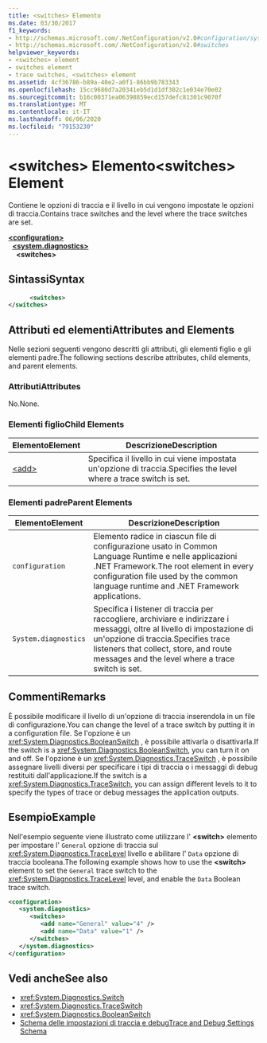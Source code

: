 ```yaml
---
title: <switches> Elemento
ms.date: 03/30/2017
f1_keywords:
- http://schemas.microsoft.com/.NetConfiguration/v2.0#configuration/system.diagnostics/switches
- http://schemas.microsoft.com/.NetConfiguration/v2.0#switches
helpviewer_keywords:
- <switches> element
- switches element
- trace switches, <switches> element
ms.assetid: 4cf36786-b89a-40e2-a0f1-86bb9b783343
ms.openlocfilehash: 15cc9680d7a20341eb5d1d1df302c1e034e70e02
ms.sourcegitcommit: b16c00371ea06398859ecd157defc81301c9070f
ms.translationtype: MT
ms.contentlocale: it-IT
ms.lasthandoff: 06/06/2020
ms.locfileid: "79153230"
---
```

# <a name="switches-element"></a><span data-ttu-id="f6d60-102">\<switches> Elemento</span><span class="sxs-lookup"><span data-stu-id="f6d60-102">\<switches> Element</span></span>
<span data-ttu-id="f6d60-103">Contiene le opzioni di traccia e il livello in cui vengono impostate le opzioni di traccia.</span><span class="sxs-lookup"><span data-stu-id="f6d60-103">Contains trace switches and the level where the trace switches are set.</span></span>  

[**\<configuration>**](../configuration-element.md)\
&nbsp;&nbsp;[**\<system.diagnostics>**](system-diagnostics-element.md)\
&nbsp;&nbsp;&nbsp;&nbsp;**\<switches>**

## <a name="syntax"></a><span data-ttu-id="f6d60-104">Sintassi</span><span class="sxs-lookup"><span data-stu-id="f6d60-104">Syntax</span></span>  
  
```xml  
      <switches>
</switches>  
```  
  
## <a name="attributes-and-elements"></a><span data-ttu-id="f6d60-105">Attributi ed elementi</span><span class="sxs-lookup"><span data-stu-id="f6d60-105">Attributes and Elements</span></span>  
 <span data-ttu-id="f6d60-106">Nelle sezioni seguenti vengono descritti gli attributi, gli elementi figlio e gli elementi padre.</span><span class="sxs-lookup"><span data-stu-id="f6d60-106">The following sections describe attributes, child elements, and parent elements.</span></span>  
  
### <a name="attributes"></a><span data-ttu-id="f6d60-107">Attributi</span><span class="sxs-lookup"><span data-stu-id="f6d60-107">Attributes</span></span>  
 <span data-ttu-id="f6d60-108">No.</span><span class="sxs-lookup"><span data-stu-id="f6d60-108">None.</span></span>  
  
### <a name="child-elements"></a><span data-ttu-id="f6d60-109">Elementi figlio</span><span class="sxs-lookup"><span data-stu-id="f6d60-109">Child Elements</span></span>  
  
|<span data-ttu-id="f6d60-110">Elemento</span><span class="sxs-lookup"><span data-stu-id="f6d60-110">Element</span></span>|<span data-ttu-id="f6d60-111">Descrizione</span><span class="sxs-lookup"><span data-stu-id="f6d60-111">Description</span></span>|  
|-------------|-----------------|  
|[\<add>](add-element-for-switches.md)|<span data-ttu-id="f6d60-112">Specifica il livello in cui viene impostata un'opzione di traccia.</span><span class="sxs-lookup"><span data-stu-id="f6d60-112">Specifies the level where a trace switch is set.</span></span>|  
  
### <a name="parent-elements"></a><span data-ttu-id="f6d60-113">Elementi padre</span><span class="sxs-lookup"><span data-stu-id="f6d60-113">Parent Elements</span></span>  
  
|<span data-ttu-id="f6d60-114">Elemento</span><span class="sxs-lookup"><span data-stu-id="f6d60-114">Element</span></span>|<span data-ttu-id="f6d60-115">Descrizione</span><span class="sxs-lookup"><span data-stu-id="f6d60-115">Description</span></span>|  
|-------------|-----------------|  
|`configuration`|<span data-ttu-id="f6d60-116">Elemento radice in ciascun file di configurazione usato in Common Language Runtime e nelle applicazioni .NET Framework.</span><span class="sxs-lookup"><span data-stu-id="f6d60-116">The root element in every configuration file used by the common language runtime and .NET Framework applications.</span></span>|  
|`System.diagnostics`|<span data-ttu-id="f6d60-117">Specifica i listener di traccia per raccogliere, archiviare e indirizzare i messaggi, oltre al livello di impostazione di un'opzione di traccia.</span><span class="sxs-lookup"><span data-stu-id="f6d60-117">Specifies trace listeners that collect, store, and route messages and the level where a trace switch is set.</span></span>|  
  
## <a name="remarks"></a><span data-ttu-id="f6d60-118">Commenti</span><span class="sxs-lookup"><span data-stu-id="f6d60-118">Remarks</span></span>  
 <span data-ttu-id="f6d60-119">È possibile modificare il livello di un'opzione di traccia inserendola in un file di configurazione.</span><span class="sxs-lookup"><span data-stu-id="f6d60-119">You can change the level of a trace switch by putting it in a configuration file.</span></span> <span data-ttu-id="f6d60-120">Se l'opzione è un <xref:System.Diagnostics.BooleanSwitch> , è possibile attivarla o disattivarla.</span><span class="sxs-lookup"><span data-stu-id="f6d60-120">If the switch is a <xref:System.Diagnostics.BooleanSwitch>, you can turn it on and off.</span></span> <span data-ttu-id="f6d60-121">Se l'opzione è un <xref:System.Diagnostics.TraceSwitch> , è possibile assegnare livelli diversi per specificare i tipi di traccia o i messaggi di debug restituiti dall'applicazione.</span><span class="sxs-lookup"><span data-stu-id="f6d60-121">If the switch is a <xref:System.Diagnostics.TraceSwitch>, you can assign different levels to it to specify the types of trace or debug messages the application outputs.</span></span>  
  
## <a name="example"></a><span data-ttu-id="f6d60-122">Esempio</span><span class="sxs-lookup"><span data-stu-id="f6d60-122">Example</span></span>  
 <span data-ttu-id="f6d60-123">Nell'esempio seguente viene illustrato come utilizzare l' **\<switch>** elemento per impostare l' `General` opzione di traccia sul <xref:System.Diagnostics.TraceLevel> livello e abilitare l' `Data` opzione di traccia booleana.</span><span class="sxs-lookup"><span data-stu-id="f6d60-123">The following example shows how to use the **\<switch>** element to set the `General` trace switch to the <xref:System.Diagnostics.TraceLevel> level, and enable the `Data` Boolean trace switch.</span></span>  
  
```xml  
<configuration>  
   <system.diagnostics>  
      <switches>  
         <add name="General" value="4" />  
         <add name="Data" value="1" />  
      </switches>  
   </system.diagnostics>  
</configuration>  
```  
  
## <a name="see-also"></a><span data-ttu-id="f6d60-124">Vedi anche</span><span class="sxs-lookup"><span data-stu-id="f6d60-124">See also</span></span>

- <xref:System.Diagnostics.Switch>
- <xref:System.Diagnostics.TraceSwitch>
- <xref:System.Diagnostics.BooleanSwitch>
- [<span data-ttu-id="f6d60-125">Schema delle impostazioni di traccia e debug</span><span class="sxs-lookup"><span data-stu-id="f6d60-125">Trace and Debug Settings Schema</span></span>](index.md)
